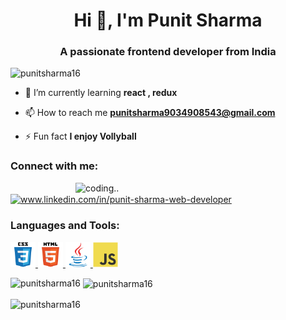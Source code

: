 <h1 align="center">Hi 👋, I'm Punit Sharma</h1>
<h3 align="center">A passionate frontend developer from India</h3>

<p align="left"> <img src="https://komarev.com/ghpvc/?username=punitsharma16&label=Profile%20views&color=0e75b6&style=flat" alt="punitsharma16" /> </p>

- 🌱 I’m currently learning **react , redux**

- 📫 How to reach me **punitsharma9034908543@gmail.com**

- ⚡ Fun fact **I enjoy Vollyball**

<h3 align="left">Connect with me:</h3>
<img align="right" alt="coding.." width="400" src="https://camo.githubusercontent.com/48085222d896c4ab194690cf5820d6288d25e8a1ad22b33b715fdfdbae28e84c/68747470733a2f2f6c61766b7573686b756d61722e636f6d2f77702d636f6e74656e742f75706c6f6164732f323032332f30312f70726f66657373696f6e616c2d776f726470726573732d646576656c6f7065722e676966">

<p align="left">
<a href="https://linkedin.com/in/www.linkedin.com/in/punit-sharma-web-developer" target="blank"><img align="center" src="https://raw.githubusercontent.com/rahuldkjain/github-profile-readme-generator/master/src/images/icons/Social/linked-in-alt.svg" alt="www.linkedin.com/in/punit-sharma-web-developer" height="30" width="40" /></a>
</p>

<h3 align="left">Languages and Tools:</h3>
<p align="left"> <a href="https://www.w3schools.com/css/" target="_blank" rel="noreferrer"> <img src="https://raw.githubusercontent.com/devicons/devicon/master/icons/css3/css3-original-wordmark.svg" alt="css3" width="40" height="40"/> </a> <a href="https://www.w3.org/html/" target="_blank" rel="noreferrer"> <img src="https://raw.githubusercontent.com/devicons/devicon/master/icons/html5/html5-original-wordmark.svg" alt="html5" width="40" height="40"/> </a> <a href="https://www.java.com" target="_blank" rel="noreferrer"> <img src="https://raw.githubusercontent.com/devicons/devicon/master/icons/java/java-original.svg" alt="java" width="40" height="40"/> </a> <a href="https://developer.mozilla.org/en-US/docs/Web/JavaScript" target="_blank" rel="noreferrer"> <img src="https://raw.githubusercontent.com/devicons/devicon/master/icons/javascript/javascript-original.svg" alt="javascript" width="40" height="40"/> </a> </p>

<p><img align="left" src="https://github-readme-stats.vercel.app/api/top-langs?username=punitsharma16&show_icons=true&locale=en&layout=compact" alt="punitsharma16" /></p>

<p>&nbsp;<img align="center" src="https://github-readme-stats.vercel.app/api?username=punitsharma16&show_icons=true&locale=en" alt="punitsharma16" /></p>

<p><img align="center" src="https://github-readme-streak-stats.herokuapp.com/?user=punitsharma16&" alt="punitsharma16" /></p>

